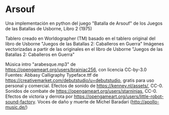 # Arsouf
Una implementación en python del juego "Batalla de Arsouf" de los Juegos de las Batallas de Usborne, Libro 2 (1975)

Tablero creado en Worldographer (TM) basado en el tablero original del libro de Usborne "Juegos de las Batallas 2: Caballeros en Guerra"
Imágenes vectorizadas a partir de las originales en el libro de Usborne "Juegos de las Batallas 2: Caballeros en Guerra"

Música intro "arabesque.mp3" de https://opengameart.org/users/brainiac256, con licencia CC-by-3.0
Fuentes: Abbasy Calligraphy Typeface.ttf de https://creativemarket.com/debutstudio/u=debutstudio, gratis para uso personal y comercial.
Efectos de sonido de https://kenney.nl/assets/, CC-0. Sonidos de combate de https://opengameart.org/users/starninjas, CC-0.
Efectos de victoria y derrota por https://opengameart.org/users/little-robot-sound-factory.
Voces de daño y muerte de Michel Baradari (http://apollo-music.de/)